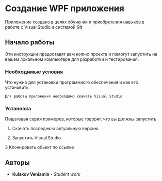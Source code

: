 # Создание WPF приложения

Приложение создано в целях обучения и приобретения навыков в работе с Visual Studio и системой Git

## Начало работы

Эти инструкции предоставят вам копию проекта и помогут запустить на вашем локальном компьютере для разработки и тестирования.

### Необходимые условия

Что нужно для установки программного обеспечения и как его установить

```
Для работы приложения необходимо скачать Visual Studio
```

### Установка

Пошаговая серия примеров, которые говорят, что вы должны запустить

1. Скачать последнюю актуальную версию 

2. Запустить Visual Studio

3  Клонировать обьект по ссылке  



## Авторы

* **Kulakov Veniamin** - *Student work* 
